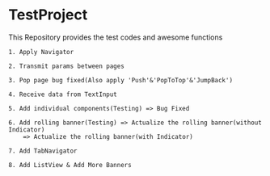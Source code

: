 # TestProject
This Repository provides the test codes and awesome functions

	1. Apply Navigator

	2. Transmit params between pages

	3. Pop page bug fixed(Also apply 'Push'&'PopToTop'&'JumpBack')

	4. Receive data from TextInput

	5. Add individual components(Testing) => Bug Fixed

	6. Add rolling banner(Testing) => Actualize the rolling banner(without Indicator)
		=> Actualize the rolling banner(with Indicator)

	7. Add TabNavigator

	8. Add ListView & Add More Banners

